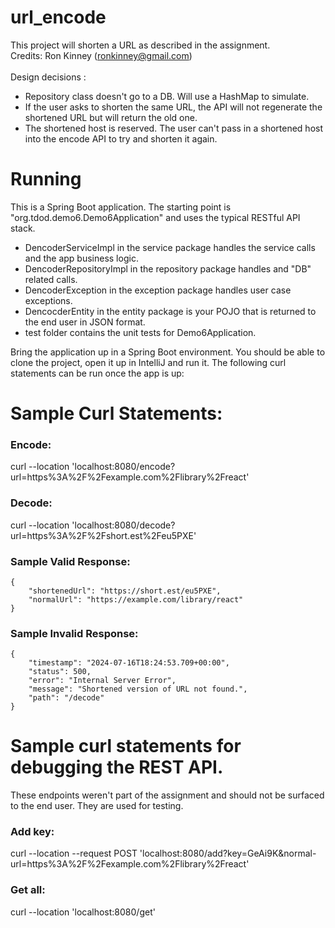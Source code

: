 # url_encode

This project will shorten a URL as described in the assignment.<BR>
Credits: Ron Kinney (ronkinney@gmail.com)<BR>
<BR>
Design decisions :
- Repository class doesn't go to a DB. Will use a HashMap to simulate.
- If the user asks to shorten the same URL, the API will not regenerate the shortened URL but will return the old one.
- The shortened host is reserved. The user can't pass in a shortened host into the encode API to try and shorten it again.

# Running

This is a Spring Boot application. The starting point is "org.tdod.demo6.Demo6Application" and uses the typical RESTful API stack.<BR>
- DencoderServiceImpl in the service package handles the service calls and the app business logic.
- DencoderRepositoryImpl in the repository package handles and "DB" related calls.
- DencoderException in the exception package handles user case exceptions.
- DencocderEntity in the entity package is your POJO that is returned to the end user in JSON format.
- test folder contains the unit tests for Demo6Application.

Bring the application up in a Spring Boot environment.  You should be able to clone the project, open it up in IntelliJ and run it.
The following curl statements can be run once the app is up:

# Sample Curl Statements:

### Encode:

curl --location 'localhost:8080/encode?url=https%3A%2F%2Fexample.com%2Flibrary%2Freact'<BR>

### Decode:

curl --location 'localhost:8080/decode?url=https%3A%2F%2Fshort.est%2Feu5PXE'<BR>

### Sample Valid Response:
```
{
    "shortenedUrl": "https://short.est/eu5PXE",
    "normalUrl": "https://example.com/library/react"
}
```

### Sample Invalid Response:
```
{
    "timestamp": "2024-07-16T18:24:53.709+00:00",
    "status": 500,
    "error": "Internal Server Error",
    "message": "Shortened version of URL not found.",
    "path": "/decode"
}
```

# Sample curl statements for debugging the REST API.

These endpoints weren't part of the assignment and should not be surfaced to the end user.
They are used for testing.

### Add key:

curl --location --request POST 'localhost:8080/add?key=GeAi9K&normal-url=https%3A%2F%2Fexample.com%2Flibrary%2Freact'

### Get all:

curl --location 'localhost:8080/get'


